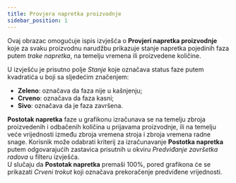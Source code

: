 ```yaml
---
title: Provjera napretka proizvodnje
sidebar_position: 1
---
```


Ovaj obrazac omogućuje ispis izvješća o  **Provjeri napretka proizvodnje** koje za svaku proizvodnu narudžbu prikazuje stanje napretka pojedinih faza putem *trake napretka*, na temelju vremena ili proizvedene količine.  

U izvješću je prisutno polje *Stanje* koje označava status faze putem kvadratića u boji sa sljedećim značenjem:  

- **Zeleno**: označava da faza nije u kašnjenju;         
- **Crveno**: označava da faza kasni;            
- **Sivo**: označava da je faza završena.

**Postotak napretka** faze u grafikonu izračunava se na temelju zbroja proizvedenih i odbačenih količina u prijavama proizvodnje, ili na temelju veće vrijednosti između zbroja vremena stroja i zbroja vremena radne snage. Korisnik može odabrati kriterij za izračunavanje **Postotka napretka** putem odgovarajućih zastavica prisutnih u okviru *Predviđanje završetka radova* u filteru izvješća.          
U slučaju da **Postotak napretka** premaši 100%, pored grafikona će se prikazati *Crveni trokut* koji označava prekoračenje predviđene vrijednosti.  
